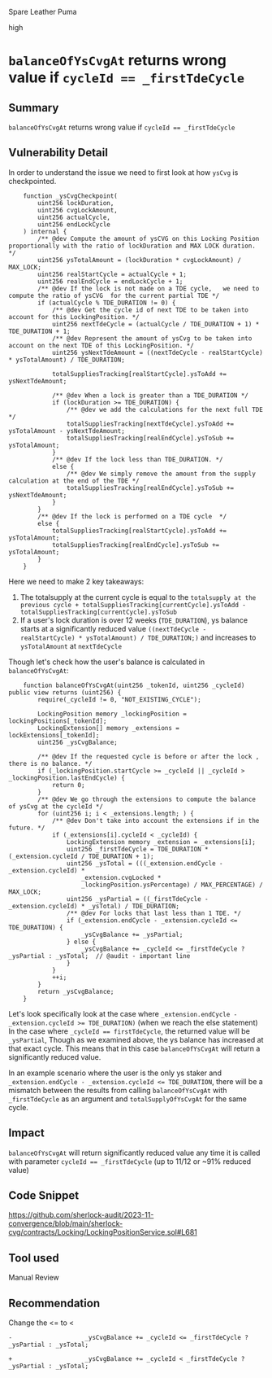 Spare Leather Puma

high

# `balanceOfYsCvgAt` returns wrong value if `cycleId == _firstTdeCycle`

## Summary
`balanceOfYsCvgAt` returns wrong value if `cycleId == _firstTdeCycle`

## Vulnerability Detail
In order to understand the issue we need to first look at how `ysCvg` is checkpointed. 
```solidity
    function _ysCvgCheckpoint(
        uint256 lockDuration,
        uint256 cvgLockAmount,
        uint256 actualCycle,
        uint256 endLockCycle
    ) internal {
        /** @dev Compute the amount of ysCVG on this Locking Position proportionally with the ratio of lockDuration and MAX LOCK duration. */
        uint256 ysTotalAmount = (lockDuration * cvgLockAmount) / MAX_LOCK;
        uint256 realStartCycle = actualCycle + 1;
        uint256 realEndCycle = endLockCycle + 1;
        /** @dev If the lock is not made on a TDE cycle,   we need to compute the ratio of ysCVG  for the current partial TDE */
        if (actualCycle % TDE_DURATION != 0) {
            /** @dev Get the cycle id of next TDE to be taken into account for this LockingPosition. */
            uint256 nextTdeCycle = (actualCycle / TDE_DURATION + 1) * TDE_DURATION + 1;
            /** @dev Represent the amount of ysCvg to be taken into account on the next TDE of this LockingPosition. */
            uint256 ysNextTdeAmount = ((nextTdeCycle - realStartCycle) * ysTotalAmount) / TDE_DURATION;

            totalSuppliesTracking[realStartCycle].ysToAdd += ysNextTdeAmount;

            /** @dev When a lock is greater than a TDE_DURATION */
            if (lockDuration >= TDE_DURATION) {
                /** @dev we add the calculations for the next full TDE */
                totalSuppliesTracking[nextTdeCycle].ysToAdd += ysTotalAmount - ysNextTdeAmount;
                totalSuppliesTracking[realEndCycle].ysToSub += ysTotalAmount;
            }
            /** @dev If the lock less than TDE_DURATION. */
            else {
                /** @dev We simply remove the amount from the supply calculation at the end of the TDE */
                totalSuppliesTracking[realEndCycle].ysToSub += ysNextTdeAmount;
            }
        }
        /** @dev If the lock is performed on a TDE cycle  */
        else {
            totalSuppliesTracking[realStartCycle].ysToAdd += ysTotalAmount;
            totalSuppliesTracking[realEndCycle].ysToSub += ysTotalAmount;
        }
    }
```
Here we need to make 2 key takeaways:
1. The totalsupply at the current cycle is equal to the `totalsupply at the previous cycle + totalSuppliesTracking[currentCycle].ysToAdd - totalSuppliesTracking[currentCycle].ysToSub` 
2. If a user's lock duration is over 12 weeks (`TDE_DURATION`), ys balance starts at a significantly reduced value `((nextTdeCycle - realStartCycle) * ysTotalAmount) / TDE_DURATION;)` and increases to `ysTotalAmount` at `nextTdeCycle`

Though let's check how the user's balance is calculated in `balanceOfYsCvgAt`: 
```solidity
    function balanceOfYsCvgAt(uint256 _tokenId, uint256 _cycleId) public view returns (uint256) {
        require(_cycleId != 0, "NOT_EXISTING_CYCLE");

        LockingPosition memory _lockingPosition = lockingPositions[_tokenId];
        LockingExtension[] memory _extensions = lockExtensions[_tokenId];
        uint256 _ysCvgBalance;

        /** @dev If the requested cycle is before or after the lock , there is no balance. */
        if (_lockingPosition.startCycle >= _cycleId || _cycleId > _lockingPosition.lastEndCycle) {
            return 0;
        }
        /** @dev We go through the extensions to compute the balance of ysCvg at the cycleId */
        for (uint256 i; i < _extensions.length; ) {
            /** @dev Don't take into account the extensions if in the future. */
            if (_extensions[i].cycleId < _cycleId) {
                LockingExtension memory _extension = _extensions[i];
                uint256 _firstTdeCycle = TDE_DURATION * (_extension.cycleId / TDE_DURATION + 1);
                uint256 _ysTotal = (((_extension.endCycle - _extension.cycleId) *
                    _extension.cvgLocked *
                    _lockingPosition.ysPercentage) / MAX_PERCENTAGE) / MAX_LOCK;
                uint256 _ysPartial = ((_firstTdeCycle - _extension.cycleId) * _ysTotal) / TDE_DURATION;
                /** @dev For locks that last less than 1 TDE. */
                if (_extension.endCycle - _extension.cycleId <= TDE_DURATION) {
                    _ysCvgBalance += _ysPartial;
                } else {
                    _ysCvgBalance += _cycleId <= _firstTdeCycle ? _ysPartial : _ysTotal;  // @audit - important line 
                }
            }
            ++i;
        }
        return _ysCvgBalance;
    }
```
Let's look specifically look at the case where `_extension.endCycle - _extension.cycleId >= TDE_DURATION)` (when we reach the else statement) 
In the case where `_cycleId == firstTdeCycle`, the returned value will be `_ysPartial`, Though as we examined above, the ys balance has increased at that exact cycle. This means that in this case `balanceOfYsCvgAt` will return a significantly reduced value. 

In an example scenario where the user is the only ys staker and `_extension.endCycle - _extension.cycleId <= TDE_DURATION`, there will be a mismatch between the results from calling `balanceOfYsCvgAt` with `_firstTdeCycle` as an argument and `totalSupplyOfYsCvgAt` for the same cycle.  

## Impact
`balanceOfYsCvgAt` will return significantly reduced value any time it is called with parameter `cycleId == _firstTdeCycle` (up to 11/12 or ~91% reduced value) 

## Code Snippet
https://github.com/sherlock-audit/2023-11-convergence/blob/main/sherlock-cvg/contracts/Locking/LockingPositionService.sol#L681

## Tool used

Manual Review

## Recommendation
Change the <= to <
```solidity
-                    _ysCvgBalance += _cycleId <= _firstTdeCycle ? _ysPartial : _ysTotal;
 
+                    _ysCvgBalance += _cycleId < _firstTdeCycle ? _ysPartial : _ysTotal;
```